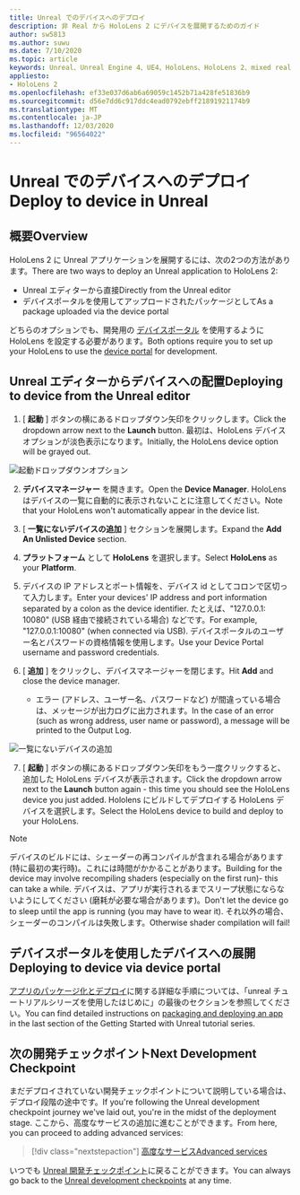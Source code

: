 ```yaml
---
title: Unreal でのデバイスへのデプロイ
description: 非 Real から HoloLens 2 にデバイスを展開するためのガイド
author: sw5813
ms.author: suwu
ms.date: 7/10/2020
ms.topic: article
keywords: Unreal、Unreal Engine 4、UE4、HoloLens、HoloLens 2、mixed reality、デバイスへの展開、PC、ドキュメント、mixed reality ヘッドセット、windows mixed reality ヘッドセット、virtual reality ヘッドセット
appliesto:
- HoloLens 2
ms.openlocfilehash: ef33e037d6ab6a69059c1452b71a428fe51836b9
ms.sourcegitcommit: d56e7dd6c917ddc4ead0792ebff21891921174b9
ms.translationtype: MT
ms.contentlocale: ja-JP
ms.lasthandoff: 12/03/2020
ms.locfileid: "96564022"
---
```

# <a name="deploy-to-device-in-unreal"></a><span data-ttu-id="6da17-104">Unreal でのデバイスへのデプロイ</span><span class="sxs-lookup"><span data-stu-id="6da17-104">Deploy to device in Unreal</span></span>

## <a name="overview"></a><span data-ttu-id="6da17-105">概要</span><span class="sxs-lookup"><span data-stu-id="6da17-105">Overview</span></span>
<span data-ttu-id="6da17-106">HoloLens 2 に Unreal アプリケーションを展開するには、次の2つの方法があります。</span><span class="sxs-lookup"><span data-stu-id="6da17-106">There are two ways to deploy an Unreal application to HoloLens 2:</span></span>
* <span data-ttu-id="6da17-107">Unreal エディターから直接</span><span class="sxs-lookup"><span data-stu-id="6da17-107">Directly from the Unreal editor</span></span>
* <span data-ttu-id="6da17-108">デバイスポータルを使用してアップロードされたパッケージとして</span><span class="sxs-lookup"><span data-stu-id="6da17-108">As a package uploaded via the device portal</span></span>

<span data-ttu-id="6da17-109">どちらのオプションでも、開発用の [デバイスポータル](../platform-capabilities-and-apis/using-the-windows-device-portal.md) を使用するように HoloLens を設定する必要があります。</span><span class="sxs-lookup"><span data-stu-id="6da17-109">Both options require you to set up your HoloLens to use the [device portal](../platform-capabilities-and-apis/using-the-windows-device-portal.md) for development.</span></span>

## <a name="deploying-to-device-from-the-unreal-editor"></a><span data-ttu-id="6da17-110">Unreal エディターからデバイスへの配置</span><span class="sxs-lookup"><span data-stu-id="6da17-110">Deploying to device from the Unreal editor</span></span>

1. <span data-ttu-id="6da17-111">[ **起動** ] ボタンの横にあるドロップダウン矢印をクリックします。</span><span class="sxs-lookup"><span data-stu-id="6da17-111">Click the dropdown arrow next to the **Launch** button.</span></span> <span data-ttu-id="6da17-112">最初は、HoloLens デバイスオプションが淡色表示になります。</span><span class="sxs-lookup"><span data-stu-id="6da17-112">Initially, the HoloLens device option will be grayed out.</span></span>

![起動ドロップダウンオプション](images/unreal/launch-dropdown.png)

2. <span data-ttu-id="6da17-114">**デバイスマネージャー** を開きます。</span><span class="sxs-lookup"><span data-stu-id="6da17-114">Open the **Device Manager**.</span></span> <span data-ttu-id="6da17-115">HoloLens はデバイスの一覧に自動的に表示されないことに注意してください。</span><span class="sxs-lookup"><span data-stu-id="6da17-115">Note that your HoloLens won't automatically appear in the device list.</span></span>

3. <span data-ttu-id="6da17-116">[ **一覧にないデバイスの追加** ] セクションを展開します。</span><span class="sxs-lookup"><span data-stu-id="6da17-116">Expand the **Add An Unlisted Device** section.</span></span>

4. <span data-ttu-id="6da17-117">**プラットフォーム** として **HoloLens** を選択します。</span><span class="sxs-lookup"><span data-stu-id="6da17-117">Select **HoloLens** as your **Platform**.</span></span>

5. <span data-ttu-id="6da17-118">デバイスの IP アドレスとポート情報を、デバイス id としてコロンで区切って入力します。</span><span class="sxs-lookup"><span data-stu-id="6da17-118">Enter your devices' IP address and port information separated by a colon as the device identifier.</span></span> <span data-ttu-id="6da17-119">たとえば、"127.0.0.1: 10080" (USB 経由で接続されている場合) などです。</span><span class="sxs-lookup"><span data-stu-id="6da17-119">For example, "127.0.0.1:10080" (when connected via USB).</span></span> <span data-ttu-id="6da17-120">デバイスポータルのユーザー名とパスワードの資格情報を使用します。</span><span class="sxs-lookup"><span data-stu-id="6da17-120">Use your Device Portal username and password credentials.</span></span>

6. <span data-ttu-id="6da17-121">[ **追加** ] をクリックし、デバイスマネージャーを閉じます。</span><span class="sxs-lookup"><span data-stu-id="6da17-121">Hit **Add** and close the device manager.</span></span>
    * <span data-ttu-id="6da17-122">エラー (アドレス、ユーザー名、パスワードなど) が間違っている場合は、メッセージが出力ログに出力されます。</span><span class="sxs-lookup"><span data-stu-id="6da17-122">In the case of an error (such as wrong address, user name or password), a message will be printed to the Output Log.</span></span>

![一覧にないデバイスの追加](images/unreal/add-unlisted-device.png)

7. <span data-ttu-id="6da17-124">[ **起動** ] ボタンの横にあるドロップダウン矢印をもう一度クリックすると、追加した HoloLens デバイスが表示されます。</span><span class="sxs-lookup"><span data-stu-id="6da17-124">Click the dropdown arrow next to the **Launch** button again - this time you should see the HoloLens device you just added.</span></span> <span data-ttu-id="6da17-125">Hololens にビルドしてデプロイする HoloLens デバイスを選択します。</span><span class="sxs-lookup"><span data-stu-id="6da17-125">Select the HoloLens device to build and deploy to your HoloLens.</span></span>

>[!NOTE]
><span data-ttu-id="6da17-126">デバイスのビルドには、シェーダーの再コンパイルが含まれる場合があります (特に最初の実行時)。これには時間がかかることがあります。</span><span class="sxs-lookup"><span data-stu-id="6da17-126">Building for the device may involve recompiling shaders (especially on the first run)- this can take a while.</span></span> <span data-ttu-id="6da17-127">デバイスは、アプリが実行されるまでスリープ状態にならないようにしてください (磨耗が必要な場合があります)。</span><span class="sxs-lookup"><span data-stu-id="6da17-127">Don't let the device go to sleep until the app is running (you may have to wear it).</span></span> <span data-ttu-id="6da17-128">それ以外の場合、シェーダーのコンパイルは失敗します。</span><span class="sxs-lookup"><span data-stu-id="6da17-128">Otherwise shader compilation will fail!</span></span>

## <a name="deploying-to-device-via-device-portal"></a><span data-ttu-id="6da17-129">デバイスポータルを使用したデバイスへの展開</span><span class="sxs-lookup"><span data-stu-id="6da17-129">Deploying to device via device portal</span></span>

<span data-ttu-id="6da17-130">[アプリのパッケージ化とデプロイ](tutorials/unreal-uxt-ch6.md#packaging-and-deploying-the-app-via-device-portal)に関する詳細な手順については、「unreal チュートリアルシリーズを使用したはじめに」の最後のセクションを参照してください。</span><span class="sxs-lookup"><span data-stu-id="6da17-130">You can find detailed instructions on [packaging and deploying an app](tutorials/unreal-uxt-ch6.md#packaging-and-deploying-the-app-via-device-portal) in the last section of the Getting Started with Unreal tutorial series.</span></span>

## <a name="next-development-checkpoint"></a><span data-ttu-id="6da17-131">次の開発チェックポイント</span><span class="sxs-lookup"><span data-stu-id="6da17-131">Next Development Checkpoint</span></span>

<span data-ttu-id="6da17-132">まだデプロイされていない開発チェックポイントについて説明している場合は、デプロイ段階の途中です。</span><span class="sxs-lookup"><span data-stu-id="6da17-132">If you're following the Unreal development checkpoint journey we've laid out, you're in the midst of the deployment stage.</span></span> <span data-ttu-id="6da17-133">ここから、高度なサービスの追加に進むことができます。</span><span class="sxs-lookup"><span data-stu-id="6da17-133">From here, you can proceed to adding advanced services:</span></span>

> [!div class="nextstepaction"]
> [<span data-ttu-id="6da17-134">高度なサービス</span><span class="sxs-lookup"><span data-stu-id="6da17-134">Advanced services</span></span>](unreal-development-overview.md#5-adding-services)

<span data-ttu-id="6da17-135">いつでも [Unreal 開発チェックポイント](unreal-development-overview.md#4-streaming-and-deploying-to-a-device)に戻ることができます。</span><span class="sxs-lookup"><span data-stu-id="6da17-135">You can always go back to the [Unreal development checkpoints](unreal-development-overview.md#4-streaming-and-deploying-to-a-device) at any time.</span></span>
